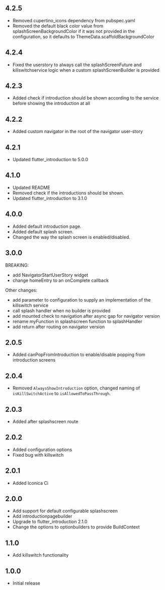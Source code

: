 ## 4.2.5
- Removed cupertino_icons dependency from pubspec.yaml
- Removed the default black color value from splashScreenBackgroundColor if it was not provided in the configuration, so it defaults to ThemeData.scaffoldBackgroundColor

## 4.2.4
- Fixed the userstory to always call the splashScreenFuture and killswitchservice logic when a custom splashScreenBuilder is provided

## 4.2.3
- Added check if introduction should be shown according to the service before showing the introduction at all

## 4.2.2
- Added custom navigator in the root of the navigator user-story

## 4.2.1
- Updated flutter_introduction to 5.0.0

## 4.1.0
- Updated README
- Removed check if the introductions should be shown.
- Updated flutter_introduction to 3.1.0

## 4.0.0
- Added default introduction page.
- Added default splash screen.
- Changed the way the splash screen is enabled/disabled.

## 3.0.0

BREAKING:
- add NavigatorStartUserStory widget
- change homeEntry to an onComplete callback

Other changes:
- add parameter to configuration to supply an implementation of the killswitch service
- call splash handler when no builder is provided
- add mounted check to navigation after async gap for navigator version
- rename myFunction in splashscreen function to splashHandler
- add return after routing on navigator version

## 2.0.5

- Added canPopFromIntroduction to enable/disable popping from introduction screens

## 2.0.4

- Removed `AlwaysShowIntroduction` option, changed naming of `isKillSwitchActive` to `isAllowedToPassThrough`.

## 2.0.3

- Added after splashscreen route

## 2.0.2

- Added configuration options
- Fixed bug with killswitch

## 2.0.1

- Added Iconica Ci

## 2.0.0

- Add support for default configurable splashscreen
- Add introductionpagebuilder
- Upgrade to flutter_introduction 2.1.0
- Change the options to optionbuilders to provide BuildContext

## 1.1.0

- Add killswitch functionality

## 1.0.0

- Initial release
